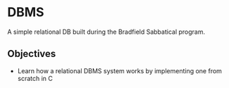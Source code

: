 # DBMS

A simple relational DB built during the Bradfield Sabbatical program.

## Objectives
- Learn how a relational DBMS system works by implementing one from scratch in C